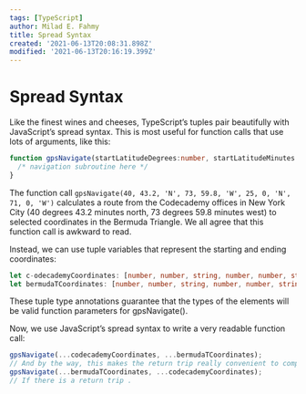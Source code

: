 ```yaml
---
tags: [TypeScript]
author: Milad E. Fahmy
title: Spread Syntax
created: '2021-06-13T20:08:31.898Z'
modified: '2021-06-13T20:16:19.399Z'
---
```


# Spread Syntax

<p>Like the finest wines and cheeses, TypeScript’s tuples pair beautifully with JavaScript’s spread syntax. This is most useful for function calls that use lots of arguments, like this:</p>

```ts
function gpsNavigate(startLatitudeDegrees:number, startLatitudeMinutes:number, startNorthOrSouth:string, startLongitudeDegrees: number, startLongitudeMinutes: number, startEastOrWest:string, endLatitudeDegrees:number, endLatitudeMinutes:number , endNorthOrSouth:string, endLongitudeDegrees: number, endLongitudeMinutes: number,  endEastOrWest:string) {
  /* navigation subroutine here */
}
```

The function call `gpsNavigate(40, 43.2, 'N', 73, 59.8, 'W', 25, 0, 'N', 71, 0, 'W')` calculates a route from the Codecademy offices in New York City (40 degrees 43.2 minutes north, 73 degrees 59.8 minutes west) to selected coordinates in the Bermuda Triangle. We all agree that this function call is awkward to read.

Instead, we can use tuple variables that represent the starting and ending coordinates:
```ts
let c-odecademyCoordinates: [number, number, string, number, number, string] = [40, 43.2, 'N', 73, 59.8, 'W'];
let bermudaTCoordinates: [number, number, string, number, number, string] = [25, 0 , 'N' , 71, 0, 'W'];
```

These tuple type annotations guarantee that the types of the elements will be valid function parameters for gpsNavigate().

Now, we use JavaScript’s spread syntax to write a very readable function call:

```ts
gpsNavigate(...codecademyCoordinates, ...bermudaTCoordinates);
// And by the way, this makes the return trip really convenient to compute too:
gpsNavigate(...bermudaTCoordinates, ...codecademyCoordinates);
// If there is a return trip .
```